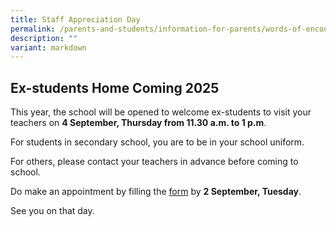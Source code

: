 ```yaml
---
title: Staff Appreciation Day
permalink: /parents-and-students/information-for-parents/words-of-encouragement/
description: ""
variant: markdown
---
```

## Ex-students Home Coming 2025

 
This year, the school will be opened to welcome ex-students to visit your teachers on **4 September, Thursday from 11.30 a.m. to 1 p.m**.

For students in secondary school, you are to be in your school uniform.

For others, please contact your teachers in advance before coming to school.

Do make an appointment by filling the [form](https://go.gov.sg/ncps-2025-home-coming) by **2 September, Tuesday**.

See you on that day.